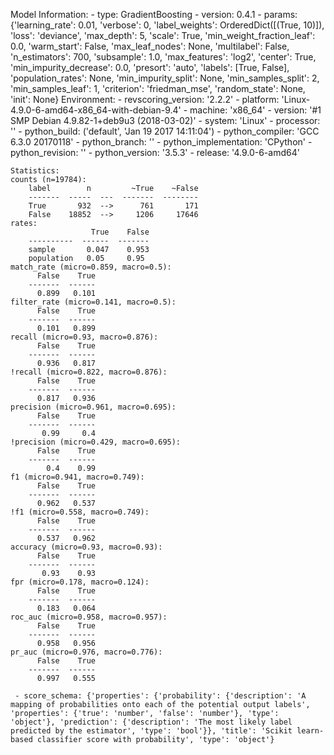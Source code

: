 Model Information:
	 - type: GradientBoosting
	 - version: 0.4.1
	 - params: {'learning_rate': 0.01, 'verbose': 0, 'label_weights': OrderedDict([(True, 10)]), 'loss': 'deviance', 'max_depth': 5, 'scale': True, 'min_weight_fraction_leaf': 0.0, 'warm_start': False, 'max_leaf_nodes': None, 'multilabel': False, 'n_estimators': 700, 'subsample': 1.0, 'max_features': 'log2', 'center': True, 'min_impurity_decrease': 0.0, 'presort': 'auto', 'labels': [True, False], 'population_rates': None, 'min_impurity_split': None, 'min_samples_split': 2, 'min_samples_leaf': 1, 'criterion': 'friedman_mse', 'random_state': None, 'init': None}
	Environment:
	 - revscoring_version: '2.2.2'
	 - platform: 'Linux-4.9.0-6-amd64-x86_64-with-debian-9.4'
	 - machine: 'x86_64'
	 - version: '#1 SMP Debian 4.9.82-1+deb9u3 (2018-03-02)'
	 - system: 'Linux'
	 - processor: ''
	 - python_build: ('default', 'Jan 19 2017 14:11:04')
	 - python_compiler: 'GCC 6.3.0 20170118'
	 - python_branch: ''
	 - python_implementation: 'CPython'
	 - python_revision: ''
	 - python_version: '3.5.3'
	 - release: '4.9.0-6-amd64'
	
	Statistics:
	counts (n=19784):
		label        n         ~True    ~False
		-------  -----  ---  -------  --------
		True       932  -->      761       171
		False    18852  -->     1206     17646
	rates:
		              True    False
		----------  ------  -------
		sample       0.047    0.953
		population   0.05     0.95
	match_rate (micro=0.859, macro=0.5):
		  False    True
		-------  ------
		  0.899   0.101
	filter_rate (micro=0.141, macro=0.5):
		  False    True
		-------  ------
		  0.101   0.899
	recall (micro=0.93, macro=0.876):
		  False    True
		-------  ------
		  0.936   0.817
	!recall (micro=0.822, macro=0.876):
		  False    True
		-------  ------
		  0.817   0.936
	precision (micro=0.961, macro=0.695):
		  False    True
		-------  ------
		   0.99     0.4
	!precision (micro=0.429, macro=0.695):
		  False    True
		-------  ------
		    0.4    0.99
	f1 (micro=0.941, macro=0.749):
		  False    True
		-------  ------
		  0.962   0.537
	!f1 (micro=0.558, macro=0.749):
		  False    True
		-------  ------
		  0.537   0.962
	accuracy (micro=0.93, macro=0.93):
		  False    True
		-------  ------
		   0.93    0.93
	fpr (micro=0.178, macro=0.124):
		  False    True
		-------  ------
		  0.183   0.064
	roc_auc (micro=0.958, macro=0.957):
		  False    True
		-------  ------
		  0.958   0.956
	pr_auc (micro=0.976, macro=0.776):
		  False    True
		-------  ------
		  0.997   0.555
	
	 - score_schema: {'properties': {'probability': {'description': 'A mapping of probabilities onto each of the potential output labels', 'properties': {'true': 'number', 'false': 'number'}, 'type': 'object'}, 'prediction': {'description': 'The most likely label predicted by the estimator', 'type': 'bool'}}, 'title': 'Scikit learn-based classifier score with probability', 'type': 'object'}

